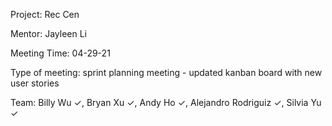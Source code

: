 Project: Rec Cen

Mentor: Jayleen Li

Meeting Time: 04-29-21

Type of meeting: sprint planning meeting - updated kanban board with new user stories

Team: Billy Wu ✓, Bryan Xu ✓, Andy Ho ✓, Alejandro Rodriguiz ✓, Silvia Yu ✓
